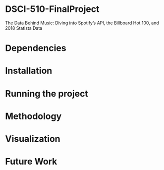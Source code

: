 # DSCI-510-FinalProject
The Data Behind Music: Diving into Spotify’s API, the Billboard Hot 100, and 2018 Statista Data

# Dependencies

# Installation

# Running the project

# Methodology

# Visualization

# Future Work
